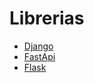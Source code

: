 # Librerias

* [Django](./Django/README.md)
* [FastApi](./FastApi/README.md)
* [Flask](./Flask/README.md)